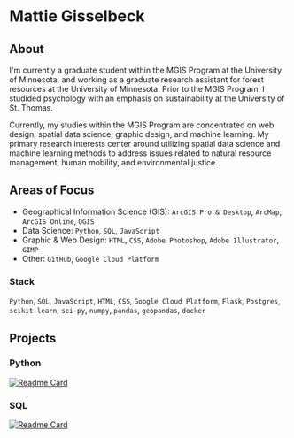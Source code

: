# Mattie Gisselbeck


## About 

I'm currently a graduate student within the MGIS Program at the University of Minnesota, and working as a graduate research assistant for forest resources at the University of Minnesota. Prior to the MGIS Program, I studided psychology with an emphasis on sustainability at the University of St. Thomas.

Currently, my studies within the MGIS Program are concentrated on web design, spatial data science, graphic design, and machine learning. My primary research interests center around utilizing spatial data science and machine learning methods to address issues related to natural resource management, human mobility, and environmental justice.


## Areas of Focus 

* Geographical Information Science (GIS): `ArcGIS Pro & Desktop`, `ArcMap`, `ArcGIS Online`, `QGIS`
* Data Science: `Python`, `SQL`, `JavaScript`
* Graphic & Web Design: `HTML`, `CSS`, `Adobe Photoshop`, `Adobe Illustrator`, `GIMP`
* Other: `GitHub`, `Google Cloud Platform`

### Stack
`Python`, `SQL`, `JavaScript`, `HTML`, `CSS`, `Google Cloud Platform`, `Flask`, `Postgres`, `scikit-learn`, `sci-py`, `numpy`, `pandas`, `geopandas`, `docker`


## Projects 

### Python
[![Readme Card](https://github-readme-stats.vercel.app/api/pin/?username=mattiegisselbeck&repo=puerto-rico-forest-transition)](https://github.com/mattiegisselbeck/puerto-rico-forest-transition)

### SQL
[![Readme Card](https://github-readme-stats.vercel.app/api/pin/?username=mattiegisselbeck&repo=msp-environmental-justice-concern)](https://github.com/mattiegisselbeck/msp-environmental-justice-concern)
